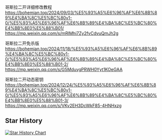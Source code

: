 哥斯拉二开详细修改教程
https://bohemian.top/2024/09/03/%E5%93%A5%E6%96%AF%E6%8B%89%E4%BA%8C%E5%BC%80v1-0/%E5%93%A5%E6%96%AF%E6%8B%89%E4%BA%8C%E5%BC%80%E4%BB%8E0%E5%88%B01/
https://mp.weixin.qq.com/s/mRlMhi7Zy2fvCdvuQmJh2g


哥斯拉二开免杀版
https://bohemian.top/2024/11/18/%E5%93%A5%E6%96%AF%E6%8B%89%E4%BA%8C%E5%BC%80v1-0/%E5%93%A5%E6%96%AF%E6%8B%89%E4%BA%8C%E5%BC%80%E4%BB%8E0%E5%88%B01-2/
https://mp.weixin.qq.com/s/G5MduvgPRWH0Yyt1KOeGAA


哥斯拉二开动态密钥
https://bohemian.top/2024/12/24/%E5%93%A5%E6%96%AF%E6%8B%89%E4%BA%8C%E5%BC%80v1-0/%E5%93%A5%E6%96%AF%E6%8B%89%E4%BA%8C%E5%BC%80%E4%BB%8E0%E5%88%B01-3/
https://mp.weixin.qq.com/s/VKv2EH3DcWkF85-4HNHxzg


## Star History

<a href="https://star-history.com/#Bohemiana/godzilla_erkai&Date">
 <picture>
   <source media="(prefers-color-scheme: dark)" srcset="https://api.star-history.com/svg?repos=Bohemiana/godzilla_erkai&type=Date&theme=dark" />
   <source media="(prefers-color-scheme: light)" srcset="https://api.star-history.com/svg?repos=Bohemiana/godzilla_erkai&type=Date" />
   <img alt="Star History Chart" src="https://api.star-history.com/svg?repos=Bohemiana/godzilla_erkai&type=Date" />
 </picture>
</a>
